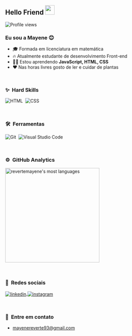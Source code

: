 
<h2 align="left">Hello Friend <img src="https://raw.githubusercontent.com/kaueMarques/kaueMarques/master/hi.gif" width="30px"></h2> 
<p align="left"> <img src="https://komarev.com/ghpvc/?username=revertemayene&color=yellow" alt="Profile views" /> </p>

###  Eu sou a Mayene 😊
- 🎓 Formada em licenciatura em matemática
- 🔥 Atualmente estudante de desenvolvimento Front-end 
- 👩‍🎓 Estou aprendendo **JavaScript, HTML, CSS**
- ❤️ Nas horas livres gosto de ler e cuidar de plantas

<br>

### ✨ &nbsp;Hard Skills
![HTML](https://img.shields.io/badge/-HTML-36393F?style=flat&logo=HTML5)&nbsp;
![CSS](https://img.shields.io/badge/-CSS-36393F?style=flat&logo=CSS3&logoColor=1572B6)&nbsp;

<br>

### 🛠️ &nbsp;Ferramentas
![Git](https://img.shields.io/badge/-Git-36393F?style=flat&logo=git)&nbsp;
![Visual Studio Code](https://img.shields.io/badge/-Visual%20Studio%20Code-36393F?style=flat&logo=visual-studio-code&logoColor=007ACC)&nbsp;

<br>

### ⚙️ &nbsp;GitHub Analytics
<p align="left">
<img width="300em" src="https://github-readme-stats.vercel.app/api/top-langs/?username=revertemayene&layout=compact&theme=slateorange" alt="revertemayene's most languages"/>
</p>

<br>

### 📱 &nbsp;Redes sociais 

<p align="left">

<a href="https://linkedin.com/in/mayenereverte" target="_blank">
  <img align="center" src="https://img.shields.io/badge/-mayenereverte-36393F?style=flat&logo=linkedin" alt="linkedin"/>
</a>
<a href="https://instagram.com/mayenereverte" target="_blank">
 <img align="center" src="https://img.shields.io/badge/-mayenereverte-36393F?style=flat&logo=instagram" alt="instagram"/>
</a>

</p>

<br>

### 📩 &nbsp;Entre em contato

- mayenereverte93@gmail.com
